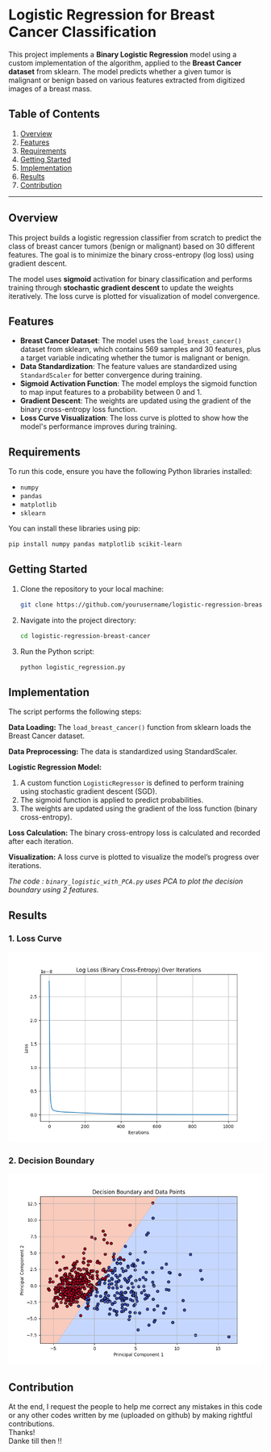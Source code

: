 # Logistic Regression for Breast Cancer Classification

This project implements a **Binary Logistic Regression** model using a custom implementation of the algorithm, applied to the **Breast Cancer dataset** from sklearn. The model predicts whether a given tumor is malignant or benign based on various features extracted from digitized images of a breast mass.

## Table of Contents
1. [Overview](#overview)
2. [Features](#features)
3. [Requirements](#requirements)
4. [Getting Started](#getting-started)
5. [Implementation](#implementation)
6. [Results](#results)
7. [Contribution](#Contribution)
---

## Overview
This project builds a logistic regression classifier from scratch to predict the class of breast cancer tumors (benign or malignant) based on 30 different features. The goal is to minimize the binary cross-entropy (log loss) using gradient descent.

The model uses **sigmoid** activation for binary classification and performs training through **stochastic gradient descent** to update the weights iteratively. The loss curve is plotted for visualization of model convergence.

## Features
- **Breast Cancer Dataset**: The model uses the `load_breast_cancer()` dataset from sklearn, which contains 569 samples and 30 features, plus a target variable indicating whether the tumor is malignant or benign.
- **Data Standardization**: The feature values are standardized using `StandardScaler` for better convergence during training.
- **Sigmoid Activation Function**: The model employs the sigmoid function to map input features to a probability between 0 and 1.
- **Gradient Descent**: The weights are updated using the gradient of the binary cross-entropy loss function.
- **Loss Curve Visualization**: The loss curve is plotted to show how the model's performance improves during training.

## Requirements
To run this code, ensure you have the following Python libraries installed:
- `numpy`
- `pandas`
- `matplotlib`
- `sklearn`

You can install these libraries using pip:

```bash
pip install numpy pandas matplotlib scikit-learn
```
## Getting Started

1. Clone the repository to your local machine:
   
   ``` bash
   git clone https://github.com/yourusername/logistic-regression-breast-cancer.git
   ```
2. Navigate into the project directory:
   
   ``` bash
   cd logistic-regression-breast-cancer
   ```
3. Run the Python script:
   
   ``` bash
   python logistic_regression.py
   ```
   
## Implementation

The script performs the following steps:

<b>Data Loading:</b> The `load_breast_cancer()` function from sklearn loads the Breast Cancer dataset. <br>

<b>Data Preprocessing:</b> The data is standardized using StandardScaler. <br>

<b>Logistic Regression Model:</b>
1. A custom function `LogisticRegressor` is defined to perform training using stochastic gradient descent (SGD).
2. The sigmoid function is applied to predict probabilities.
3. The weights are updated using the gradient of the loss function (binary cross-entropy).

<b>Loss Calculation:</b> The binary cross-entropy loss is calculated and recorded after each iteration.

<b>Visualization:</b> A loss curve is plotted to visualize the model’s progress over iterations.



<I>The code : `binary_logistic_with_PCA.py` uses PCA to plot the decision boundary using 2 features.</I>



## Results 

### 1. Loss Curve 
![Loss Curve](LogLoss.png)

### 2. Decision Boundary 
![Decsion Boundary](DecisionBoundary.png)


## Contribution

At the end, I request the people to help me correct any mistakes in this code or any other codes written by me (uploaded on github) by making rightful contributions. <br>
Thanks! <br>
Danke till then !!

